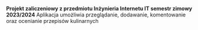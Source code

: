 **Projekt zaliczeniowy z przedmiotu Inżynieria Internetu IT semestr zimowy 2023/2024**
Aplikacja umożliwia przeglądanie, dodawanie, komentowanie oraz ocenianie przepisów kulinarnych
